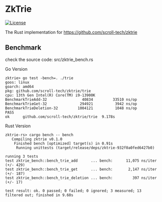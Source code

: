 # ZkTrie

[![License](https://img.shields.io/badge/license-Apache2-green.svg)](LICENSE)

The Rust implementation for https://github.com/scroll-tech/zktrie

## Benchmark

check the source code: src/zktrie_bench.rs

Go Version
```
zktrie> go test -bench=. ./trie
goos: linux
goarch: amd64
pkg: github.com/scroll-tech/zktrie/trie
cpu: 13th Gen Intel(R) Core(TM) i9-13900K
BenchmarkTrieAdd-32         	   40834	     33510 ns/op
BenchmarkTrieGet-32         	  294921	      3942 ns/op
BenchmarkTrieDeletion-32    	 1004121	      1048 ns/op
PASS
ok  	github.com/scroll-tech/zktrie/trie	9.178s
```

Rust Version
```
zktrie-rs> cargo bench -- bench
   Compiling zktrie v0.1.0
    Finished bench [optimized] target(s) in 0.91s
     Running unittests (target/release/deps/zktrie-932f0a0fed6427b0)

running 3 tests
test zktrie_bench::bench_trie_add      ... bench:      11,075 ns/iter (+/- 429)
test zktrie_bench::bench_trie_get      ... bench:       2,147 ns/iter (+/- 187)
test zktrie_bench::bench_trie_deletion ... bench:         397 ns/iter (+/- 17)

test result: ok. 0 passed; 0 failed; 0 ignored; 3 measured; 13 filtered out; finished in 9.60s
```
